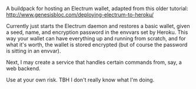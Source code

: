 A buildpack for hosting an Electrum wallet, 
adapted from this older tutorial: http://www.genesisbloc.com/deploying-electrum-to-heroku/

Currently just starts the Electrum daemon and restores a basic wallet, given a seed, name, and encryption password in the envvars set by Heroku. This way your wallet can have everything up and running from scratch, and for what it's worth, the wallet is stored encrypted (but of course the password is sitting in an envvar).

Next, I may create a service that handles certain commands from, say, a web backend.

Use at your own risk. TBH I don't really know what I'm doing.
